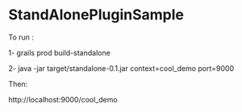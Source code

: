 StandAlonePluginSample
======================

To run :

1- grails prod build-standalone

2- java -jar target/standalone-0.1.jar context=cool_demo port=9000


Then: 

http://localhost:9000/cool_demo
